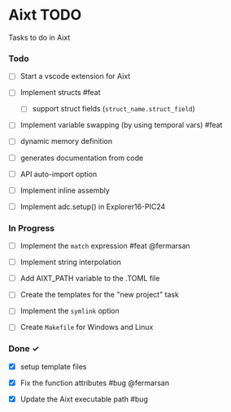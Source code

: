 # Aixt TODO

Tasks to do in Aixt 

### Todo

- [ ] Start a vscode extension for Aixt
- [ ] Implement structs #feat
    - [ ] support struct fields (`struct_name.struct_field`)
- [ ] Implement variable swapping (by using temporal vars) #feat
- [ ] dynamic memory definition
- [ ] generates documentation from code
- [ ] API auto-import option
- [ ] Implement inline assembly
- [ ] Implement adc.setup() in Explorer16-PIC24


### In Progress

- [ ] Implement the `match` expression #feat @fermarsan
- [ ] Implement string interpolation
- [ ] Add AIXT_PATH variable to the .TOML file
- [ ] Create the templates for the "new project" task
- [ ] Implement the `symlink` option
- [ ] Create `Makefile` for Windows and Linux
   

### Done ✓

- [x] setup template files
- [x] Fix the function attributes #bug @fermarsan
- [x] Update the Aixt executable path #bug

